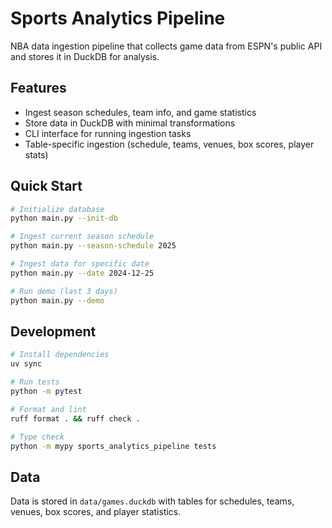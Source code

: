 # Sports Analytics Pipeline

NBA data ingestion pipeline that collects game data from ESPN's public API and stores it in DuckDB for analysis.

## Features

- Ingest season schedules, team info, and game statistics
- Store data in DuckDB with minimal transformations
- CLI interface for running ingestion tasks
- Table-specific ingestion (schedule, teams, venues, box scores, player stats)

## Quick Start

```bash
# Initialize database
python main.py --init-db

# Ingest current season schedule
python main.py --season-schedule 2025

# Ingest data for specific date
python main.py --date 2024-12-25

# Run demo (last 3 days)
python main.py --demo
```

## Development

```bash
# Install dependencies
uv sync

# Run tests
python -m pytest

# Format and lint
ruff format . && ruff check .

# Type check
python -m mypy sports_analytics_pipeline tests
```

## Data

Data is stored in `data/games.duckdb` with tables for schedules, teams, venues, box scores, and player statistics.
